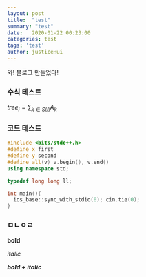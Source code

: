 ```yaml
---
layout: post
title:  "test"
summary: "test"
date:   2020-01-22 00:23:00
categories: test
tags: 'test'
author: justiceHui
---
```

와! 블로그 만들었다!

### 수식 테스트

$tree_i = \sum_{k∈S(i)} A_k$

### 코드 테스트

```cpp
#include <bits/stdc++.h>
#define x first
#define y second
#define all(v) v.begin(), v.end()
using namespace std;

typedef long long ll;

int main(){
  ios_base::sync_with_stdio(0); cin.tie(0);
}
```

### ㅁㄴㅇㄹ

**bold**

*italic*

***bold + italic***
